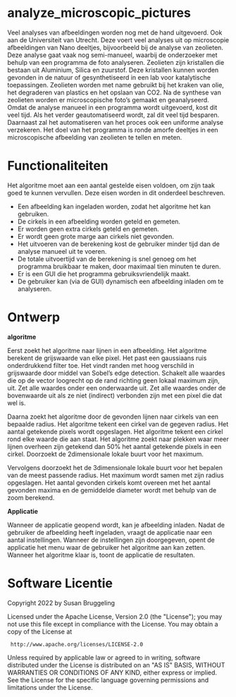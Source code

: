 # analyze_microscopic_pictures

Veel analyses van afbeeldingen worden nog met de hand uitgevoerd. Ook aan de Universiteit van Utrecht. Deze voert veel analyses uit op microscopie afbeeldingen van Nano deeltjes, bijvoorbeeld bij de analyse van zeolieten. Deze analyse gaat vaak nog semi-manueel, waarbij de onderzoeker met behulp van een programma de foto analyseren.
Zeolieten zijn kristallen die bestaan uit Aluminium, Silica en zuurstof. Deze kristallen kunnen worden gevonden in de natuur of gesynthetiseerd in een lab voor katalytische toepassingen. Zeolieten worden met name gebruikt bij het kraken van olie, het degraderen van plastics en het opslaan van CO2.
Na de synthese van zeolieten worden er microscopische foto’s gemaakt en geanalyseerd. Omdat de analyse manueel in een programma wordt uitgevoerd, kost dit veel tijd. Als het verder  geautomatiseerd wordt, zal dit veel tijd besparen. Daarnaast zal het automatiseren van het proces ook een uniforme analyse verzekeren. 
Het doel van het programma is ronde amorfe deeltjes in een microscopische afbeelding van zeolieten te tellen en meten.

# Functionaliteiten

Het algoritme moet aan een aantal gestelde eisen voldoen, om zijn taak goed te kunnen vervullen. Deze eisen worden in dit onderdeel beschreven.

- Een afbeelding kan ingeladen worden, zodat het algoritme het kan gebruiken.
- De cirkels in een afbeelding worden geteld en gemeten.
- Er worden geen extra cirkels geteld en gemeten. 
- Er wordt geen grote marge aan cirkels niet gevonden.
- Het uitvoeren van de berekening kost de gebruiker minder tijd dan de analyse manueel uit te voeren.
- De totale uitvoertijd van de berekening is snel genoeg om het programma bruikbaar te maken, door maximaal tien minuten te duren.
- Er is een GUI die het programma gebruiksvriendelijk maakt.
- De gebruiker kan (via de GUI) dynamisch een afbeelding inladen om te analyseren.

# Ontwerp
**algoritme**

Eerst zoekt het algoritme naar lijnen in een afbeelding.
Het algoritme berekent de grijswaarde van elke pixel. 
Het past een gaussiaans ruis onderdrukkend filter toe.
Het vindt randen met hoog verschild in grijswaarde door middel van Sobel’s edge detection.
Schakelt alle waardes die op de vector loogrecht op de rand richting geen lokaal maximum zijn, uit.
Zet alle waardes onder een onderwaarde uit. Zet alle waardes onder de bovenwaarde uit als ze niet (indirect) verbonden zijn met een pixel die dat wel is.

Daarna zoekt het algoritme door de gevonden lijnen naar cirkels van een bepaalde radius.
Het algoritme tekent een cirkel van de gegeven radius. Het aantal getekende pixels wordt opgeslagen. 
Het algoritme tekent een cirkel rond elke waarde die aan staat. 
Het algoritme zoekt naar plekken waar meer lijnen overheen zijn getekend dan 50% het aantal getekende pixels in een cirkel.
Doorzoekt de 2dimensionale lokale buurt voor het maximum.

Vervolgens doorzoekt het de 3dimensionale lokale buurt voor het bepalen van de meest passende radius.
Het maximum wordt samen met zijn radius opgeslagen.
Het aantal gevonden cirkels komt overeen met het aantal gevonden maxima en de gemiddelde diameter wordt met behulp van de zoom berekend.

**Applicatie**

Wanneer de applicatie geopend wordt, kan je afbeelding inladen. 
Nadat de gebruiker de afbeelding heeft ingeladen, vraagt de applicatie naar een aantal instellingen. 
Wanneer de instellingen zijn doorgegeven, opent de applicatie het menu waar de gebruiker het algoritme aan kan zetten.
Wanneer het algoritme klaar is, toont de applicatie de resultaten.


# Software Licentie

   Copyright 2022 by Susan Bruggeling

   Licensed under the Apache License, Version 2.0 (the "License");
   you may not use this file except in compliance with the License.
   You may obtain a copy of the License at

     http://www.apache.org/licenses/LICENSE-2.0

   Unless required by applicable law or agreed to in writing, software
   distributed under the License is distributed on an "AS IS" BASIS,
   WITHOUT WARRANTIES OR CONDITIONS OF ANY KIND, either express or implied.
   See the License for the specific language governing permissions and
   limitations under the License.
